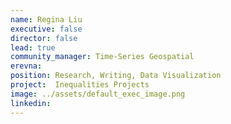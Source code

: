 ```yaml
---
name: Regina Liu
executive: false
director: false
lead: true
community_manager: Time-Series Geospatial
erevna:
position: Research, Writing, Data Visualization
project:  Inequalities Projects
image: ../assets/default_exec_image.png
linkedin:
---
```


